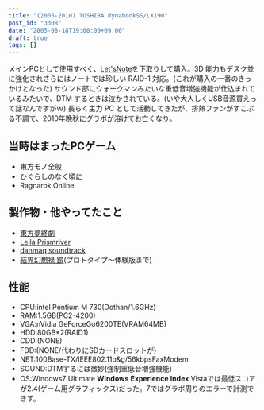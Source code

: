 ```yaml
---
title: "(2005-2010) TOSHIBA dynabookSS/LX190"
post_id: "3308"
date: "2005-08-18T19:00:00+09:00"
draft: true
tags: []
---
```



メインPCとして使用すべく、[Let'sNote](/cf-w2d)を下取りして購入。3D 能力もデスク並に強化されさらにはノートでは珍しい RAID-1 対応。(これが購入の一番のきっかけとなった)  サウンド部にウォークマンみたいな重低音増強機能が仕込まれているみたいで、DTM するときは泣かされている。(いや大人しくUSB音源買えって話なんですがｗ) 長らく主力 PC として活動してきたが、排熱ファンがすこぶる不調で、2010年晩秋にグラボが溶けてお亡くなり。
## 当時はまったPCゲーム


  * 東方モノ全般
  * ひぐらしのなく頃に
  * Ragnarok Online
## 製作物・他やってたこと

  * [東方夢終劇](https://danmaq.com/!/thC/)
  * [Leila Prismriver](https://danmaq.com/!/leila/)
  * [danmaq soundtrack](https://danmaq.com/!/dst/)
  * [結界幻想禄 鏡](http://kagaminer.in/)(プロトタイプ～体験版まで)
## 性能

  * CPU:intel Pentium M 730(Dothan/1.6GHz)
  * RAM:1.5GB(PC2-4200)
  * VGA:nVidia GeForceGo6200TE(VRAM64MB)
  * HDD:80GB*2(RAID1)
  * CDD:(NONE)
  * FDD:(NONE/代わりにSDカードスロットが)
  * NET:100Base-TX/IEEE802.11b&g/56kbpsFaxModem
  * SOUND:DTMするには微妙(強制重低音増強機能)
  * OS:Windows7 Ultimate
**Windows Experience Index** Vistaでは最低スコアが2.4(ゲーム用グラフィックス)だった。7ではグラボ周りのエラーで計測できず。
